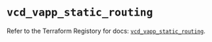 # `vcd_vapp_static_routing`

Refer to the Terraform Registory for docs: [`vcd_vapp_static_routing`](https://registry.terraform.io/providers/vmware/vcd/3.10.0/docs/resources/vapp_static_routing).
